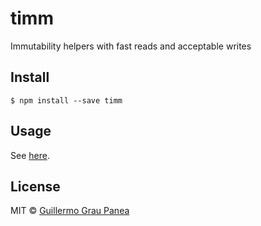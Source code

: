 # timm
Immutability helpers with fast reads and acceptable writes


## Install

```
$ npm install --save timm
```

## Usage

See [here](docs/src).


## License

MIT © [Guillermo Grau Panea](https://github.com/guigrpa)
